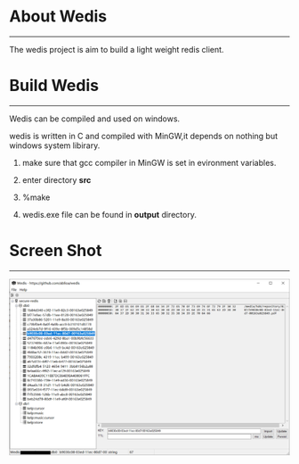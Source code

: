 # About Wedis
---
The wedis project is aim to build a light weight redis client.

# Build Wedis
---
Wedis can be compiled and used on windows.

wedis is written in C and compiled with MinGW,it depends on nothing but windows system libirary.

1. make sure that gcc compiler in MinGW is set in evironment variables.

2. enter directory **src**

3. %make

4. wedis.exe file can be found in **output** directory.

# Screen Shot
---
![wedis screen shot](screen/screenshot.png)

